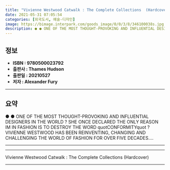 ```yaml
---
title: "Vivienne Westwood Catwalk : The Complete Collections  (Hardcover)"
date: 2021-05-31 07:05:54
categories: [외국도서, 예술-디자인]
image: https://bimage.interpark.com/goods_image/0/0/3/8/346100038s.jpg
description: ● ● ONE OF THE MOST THOUGHT-PROVOKING AND INFLUENTIAL DESIGNERS IN THE WORLD ? SHE ONCE DECLARED THE ONLY REASON IM IN FASHION IS TO DESTROY THE WORD quotCONF
---
```


## **정보**

- **ISBN : 9780500023792**
- **출판사 : Thames   Hudson**
- **출판일 : 20210527**
- **저자 : Alexander Fury**

------



## **요약**

●  ●  ONE OF THE MOST THOUGHT-PROVOKING AND INFLUENTIAL DESIGNERS IN THE WORLD ? SHE ONCE DECLARED THE ONLY REASON IM IN FASHION IS TO DESTROY THE WORD quotCONFORMITYquot ? VIVIENNE WESTWOOD HAS BEEN REINVENTING, CHANGING AND CHALLENGING THE WORLD OF FASHION FOR OVER FIVE DECADES.... 

------



------


Vivienne Westwood Catwalk : The Complete Collections  (Hardcover) 

------


